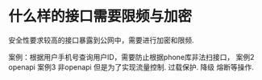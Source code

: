 # 什么样的接口需要限频与加密

安全性要求较高的接口暴露到公网中，需要进行加密和限频.

案例：根据用户手机号查询用户ID，需要防止根据phone库非法扫接口，
案例2 openapi
案例3 非openapi 但是为了实现流量控制. 过载保护. 降级 熔断等操作.